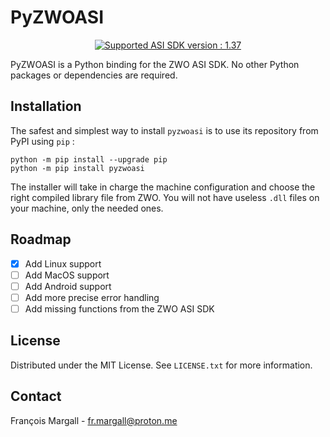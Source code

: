# PyZWOASI

<p align="center">
  <a href="https://www.zwoastro.com/software/">
    <img src="https://img.shields.io/badge/Supported_ASI_SDK_Version-1.37-blue" alt="Supported ASI SDK version : 1.37">
  </a>
</p>

PyZWOASI is a Python binding for the ZWO ASI SDK. No other Python packages or dependencies are required. 

## Installation

The safest and simplest way to install `pyzwoasi` is to use its repository from PyPI using `pip` : 

```
python -m pip install --upgrade pip
python -m pip install pyzwoasi
```

The installer will take in charge the machine configuration and choose the right compiled library file from ZWO. You will not have useless `.dll` files on your machine, only the needed ones.

## Roadmap
- [x] Add Linux support
- [ ] Add MacOS support
- [ ] Add Android support
- [ ] Add more precise error handling
- [ ] Add missing functions from the ZWO ASI SDK

## License
Distributed under the MIT License. See `LICENSE.txt` for more information.

## Contact
François Margall - fr.margall@proton.me
